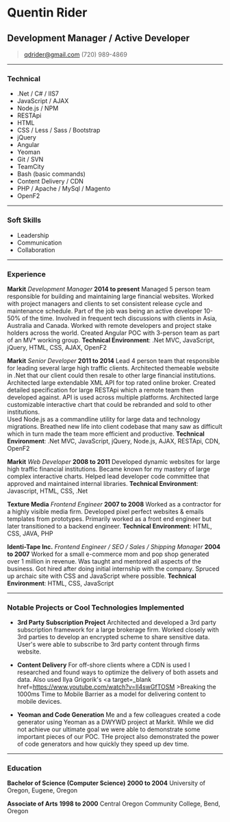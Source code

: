 # Quentin Rider
## Development Manager / Active Developer

> [qdrider@gmail.com](mailto:qdrider@gmail.com)
> (720) 989-4869

------

### Technical

- .Net / C# / IIS7
- JavaScript / AJAX
- Node.js / NPM
- RESTApi
- HTML
- CSS / Less / Sass / Bootstrap
- jQuery
- Angular
- Yeoman
- Git / SVN
- TeamCity
- Bash (basic commands)
- Content Delivery / CDN
- PHP / Apache / MySql / Magento
- OpenF2

------

### Soft Skills

- Leadership
- Communication
- Collaboration

------

### Experience

**Markit** *Development Manager* __2014 to present__
	Managed 5 person team responsible for building and maintaining large financial websites.
	Worked with project managers and clients to set consistent release cycle and maintenance schedule.
	Part of the job was being an active developer 10-50% of the time.
	Involved in frequent tech discussions with clients in Asia, Australia and Canada.
	Worked with remote developers and project stake holders across the world.
	Created Angular POC with 3-person team as part of an MV\* working group.
	**Technical Environment**: .Net MVC, JavaScript, jQuery, HTML, CSS, AJAX, OpenF2

**Markit** *Senior Developer* __2011 to 2014__
    Lead 4 person team that responsible for leading several large high traffic clients.
    Architected themeable website in .Net that our client could then resale to other large financial institutions.
    Architected large extendable XML API for top rated online broker. 
    Created detailed specification for large RESTApi which a remote team then developed against. API is used across multiple platforms.
    Architected large customizable interactive chart that could be rebranded and sold to other institutions.  
	Used Node.js as a commandline utility for large data and technology migrations.
	Breathed new life into client codebase that many saw as difficult which in turn made the team more efficient and productive.
	**Technical Environment**: .Net MVC, JavaScript, jQuery, Node.js, AJAX, RESTApi, CDN, OpenF2

**Markit** *Web Developer* __2008 to 2011__
    Developed dynamic websites for large high traffic financial institutions. 
    Became known for my mastery of large complex interactive charts.
    Helped lead developer code committee that approved and maintained internal libraries. 
	**Technical Environment**: Javascript, HTML, CSS, .Net

**Texture Media** *Frontend Engineer* __2007 to 2008__
    Worked as a contractor for a highly visible media firm.
    Developed pixel perfect websites & emails templates from prototypes.
    Primarily worked as a front end engineer but later transitioned to a backend engineer.
    **Technical Environment**: HTML, CSS, JAVA, PHP

**Identi-Tape Inc.** *Frontend Engineer / SEO / Sales / Shipping Manager* __2004 to 2007__
    Worked for a small e-commerce mom and pop shop generated over 1 million in revenue.
    Was taught and mentored all aspects of the business.
    Got hired after doing initial internship with the company.
    Spruced up archaic site with CSS and JavaScript where possible.
    **Technical Environment**: HTML, CSS, JavaScript

------

### Notable Projects or Cool Technologies Implemented

* **3rd Party Subscription Project**
 Architected and developed a 3rd party subscription framework for a large brokerage firm. Worked closely with 3rd parties to develop an encrypted scheme to share sensitive data. User's were able to subscribe to 3rd party content through firms website.

* **Content Delivery**
	For off-shore clients where a CDN is used I researched and found ways to optimize the delivery of both assets and data. Also used Ilya Grigorik's <a target=_blank href=https://www.youtube.com/watch?v=Il4swGfTOSM >Breaking the 1000ms Time to Mobile Barrier</a> as a model for delivering content to mobile devices.
* **Yeoman and Code Generation**
    Me and a few colleagues created a code generator using Yeoman as a DWYWD project at Markit. While we did not achieve our ultimate goal we were able to demonstrate some important pieces of our POC. THe project also demonstrated the power of code generators and how quickly they speed up dev time.

<!--
* **Hoopologie.com**
	<a target=_blank href=http://www.hoopologie.com>www.hoopologie.com</a>
    Designed and developed a mid-sized e-commerce website using php and Magento as a side project. Developed custom theme with bootstrap as the base. Also created a number of custom Magento modules. 
-->
------

### Education

**Bachelor of Science (Computer Science)** __2000 to 2004__
	University of Oregon, Eugene, Oregon

**Associate of Arts** __1998 to 2000__
    Central Oregon Community College, Bend, Oregon